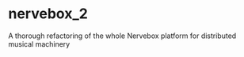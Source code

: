 # nervebox_2
A thorough refactoring of the whole Nervebox platform for distributed musical machinery
